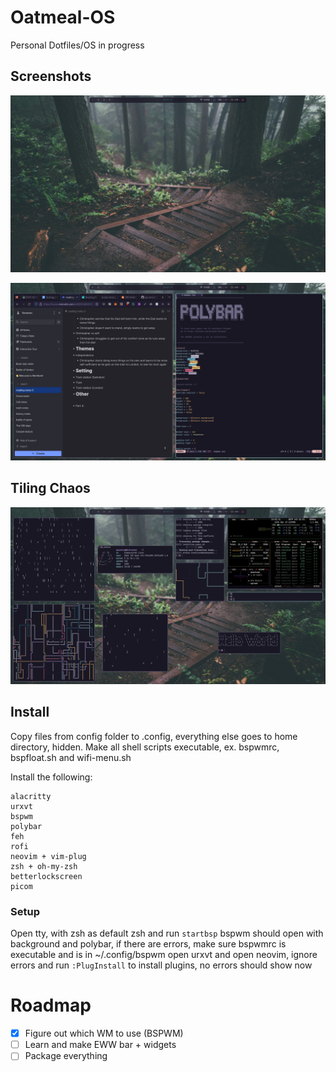 # Oatmeal-OS
Personal Dotfiles/OS in progress

## Screenshots
![Empty desktop](empty.png)

![image of desktop](preview.png)

## Tiling Chaos
![Pure Chaos](chaos.png)

## Install
Copy files from config folder to .config, everything else goes to home directory, hidden.
Make all shell scripts executable, ex. bspwmrc, bspfloat.sh and wifi-menu.sh

Install the following:

```
alacritty
urxvt
bspwm
polybar
feh
rofi
neovim + vim-plug
zsh + oh-my-zsh
betterlockscreen
picom
```

### Setup
Open tty, with zsh as default zsh and run `startbsp` bspwm should open with background and polybar, if there are errors, make sure bspwmrc is executable and is in ~/.config/bspwm
open urxvt and open neovim, ignore errors and run `:PlugInstall` to install plugins, no errors should show now

# Roadmap
- [x] Figure out which WM to use (BSPWM)
- [ ] Learn and make EWW bar + widgets
- [ ] Package everything
